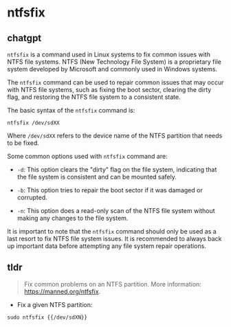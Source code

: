 # ntfsfix 
## chatgpt 
`ntfsfix` is a command used in Linux systems to fix common issues with NTFS file systems. NTFS (New Technology File System) is a proprietary file system developed by Microsoft and commonly used in Windows systems.

The `ntfsfix` command can be used to repair common issues that may occur with NTFS file systems, such as fixing the boot sector, clearing the dirty flag, and restoring the NTFS file system to a consistent state.

The basic syntax of the `ntfsfix` command is:

```
ntfsfix /dev/sdXX
```

Where `/dev/sdXX` refers to the device name of the NTFS partition that needs to be fixed.

Some common options used with `ntfsfix` command are:

- `-d`: This option clears the "dirty" flag on the file system, indicating that the file system is consistent and can be mounted safely.

- `-b`: This option tries to repair the boot sector if it was damaged or corrupted.

- `-n`: This option does a read-only scan of the NTFS file system without making any changes to the file system.

It is important to note that the `ntfsfix` command should only be used as a last resort to fix NTFS file system issues. It is recommended to always back up important data before attempting any file system repair operations. 

## tldr 
 
> Fix common problems on an NTFS partition.
> More information: <https://manned.org/ntfsfix>.

- Fix a given NTFS partition:

`sudo ntfsfix {{/dev/sdXN}}`
